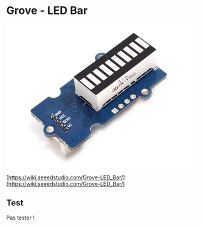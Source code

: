 # Grove - LED Bar

![](Grove-LED_Bar-1.jpg)

[https://wiki.seeedstudio.com/Grove-LED_Bar/](https://wiki.seeedstudio.com/Grove-LED_Bar/)

## Test

Pas tester !